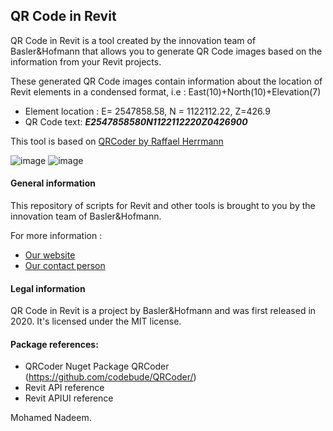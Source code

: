 ## QR Code in Revit
QR Code in Revit is a tool created by the innovation team of Basler&Hofmann that allows you to generate QR Code images based on the information from your Revit projects.

These generated QR Code images contain information about the location of Revit elements in a condensed format,  i.e : East(10)+North(10)+Elevation(7) 

- Element location : E= 2547858.58, N = 1122112.22, Z=426.9
- QR Code text: ***E2547858580N1122112220Z0426900***

This tool is based on [QRCoder by Raffael Herrmann](https://github.com/codebude/QRCoder)

![image](https://user-images.githubusercontent.com/73463175/99229059-c7ef1900-27ed-11eb-8844-549399e87d52.png)
![image](https://user-images.githubusercontent.com/73463175/99231070-654b4c80-27f0-11eb-994b-b6e30df21852.png)

#### General information
This repository of scripts for Revit and other tools is brought to you by the innovation team of Basler&Hofmann.

For more information :
- [Our website](https://www.baslerhofmann.ch/)
- [Our contact person](https://www.baslerhofmann.ch/en/metanavigation/contacts/en-ansprechpartner-detailseite/contact/5902.html)

#### Legal information
QR Code in Revit is a project by Basler&Hofmann and was first released in 2020. It's licensed under the MIT license.

#### Package references:
- QRCoder Nuget Package QRCoder (https://github.com/codebude/QRCoder/)
- Revit API reference
- Revit APIUI reference


Mohamed Nadeem.
